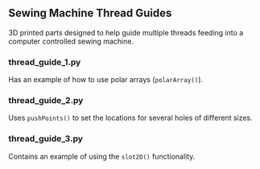 ## Sewing Machine Thread Guides

3D printed parts designed to help guide multiple threads feeding into a computer controlled sewing machine.

### thread_guide_1.py

Has an example of how to use polar arrays (`polarArray()`).

### thread_guide_2.py

Uses `pushPoints()` to set the locations for several holes of different sizes.

### thread_guide_3.py

Contains an example of using the `slot2D()` functionality.
